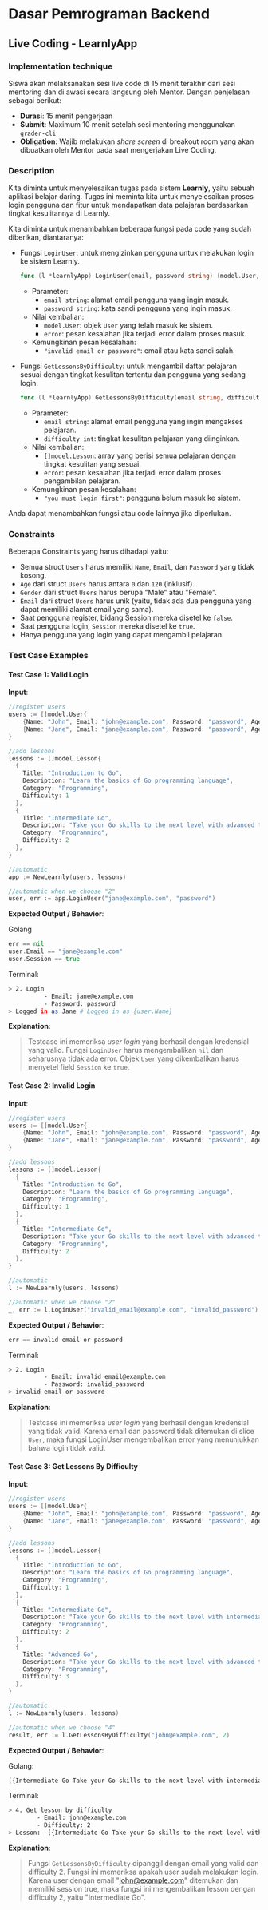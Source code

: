 # Dasar Pemrograman Backend

## Live Coding - LearnlyApp

### Implementation technique

Siswa akan melaksanakan sesi live code di 15 menit terakhir dari sesi mentoring dan di awasi secara langsung oleh Mentor. Dengan penjelasan sebagai berikut:

- **Durasi**: 15 menit pengerjaan
- **Submit**: Maximum 10 menit setelah sesi mentoring menggunakan `grader-cli`
- **Obligation**: Wajib melakukan _share screen_ di breakout room yang akan dibuatkan oleh Mentor pada saat mengerjakan Live Coding.

### Description

Kita diminta untuk menyelesaikan tugas pada sistem **Learnly**, yaitu sebuah aplikasi belajar daring. Tugas ini meminta kita untuk menyelesaikan proses login pengguna dan fitur untuk mendapatkan data pelajaran berdasarkan tingkat kesulitannya di Learnly.

Kita diminta untuk menambahkan beberapa fungsi pada code yang sudah diberikan, diantaranya:

- Fungsi `LoginUser`: untuk mengizinkan pengguna untuk melakukan login ke sistem Learnly.

  ```go
  func (l *learnlyApp) LoginUser(email, password string) (model.User, error)
  ```

  - Parameter:
    - `email string`: alamat email pengguna yang ingin masuk.
    - `password string`: kata sandi pengguna yang ingin masuk.
  - Nilai kembalian:
    - `model.User`: objek `User` yang telah masuk ke sistem.
    - `error`: pesan kesalahan jika terjadi error dalam proses masuk.
  - Kemungkinan pesan kesalahan:
    - `"invalid email or password"`: email atau kata sandi salah.

- Fungsi `GetLessonsByDifficulty`: untuk mengambil daftar pelajaran sesuai dengan tingkat kesulitan tertentu dan pengguna yang sedang login.

  ```go
  func (l *learnlyApp) GetLessonsByDifficulty(email string, difficulty int) ([]model.Lesson, error)
  ```

  - Parameter:
    - `email string`: alamat email pengguna yang ingin mengakses pelajaran.
    - `difficulty int`: tingkat kesulitan pelajaran yang diinginkan.
  - Nilai kembalian:
    - `[]model.Lesson`: array yang berisi semua pelajaran dengan tingkat kesulitan yang sesuai.
    - `error`: pesan kesalahan jika terjadi error dalam proses pengambilan pelajaran.
  - Kemungkinan pesan kesalahan:
    - `"you must login first"`: pengguna belum masuk ke sistem.

Anda dapat menambahkan fungsi atau code lainnya jika diperlukan.

### Constraints

Beberapa Constraints yang harus dihadapi yaitu:

- Semua struct `Users` harus memiliki `Name`, `Email`, dan `Password` yang tidak kosong.
- `Age` dari struct `Users` harus antara `0` dan `120` (inklusif).
- `Gender` dari struct `Users` harus berupa "Male" atau "Female".
- `Email` dari struct `Users` harus unik (yaitu, tidak ada dua pengguna yang dapat memiliki alamat email yang sama).
- Saat pengguna register, bidang Session mereka disetel ke `false`.
- Saat pengguna login, `Session` mereka disetel ke `true`.
- Hanya pengguna yang login yang dapat mengambil pelajaran.

### Test Case Examples

#### Test Case 1: Valid Login

**Input**:

```go
//register users
users := []model.User{
    {Name: "John", Email: "john@example.com", Password: "password", Age: 25, Gender: "Male"},
    {Name: "Jane", Email: "jane@example.com", Password: "password", Age: 30, Gender: "Female"},
}

//add lessons
lessons := []model.Lesson{
  {
    Title: "Introduction to Go", 
    Description: "Learn the basics of Go programming language", 
    Category: "Programming", 
    Difficulty: 1
  },
  {
    Title: "Intermediate Go", 
    Description: "Take your Go skills to the next level with advanced topics", 
    Category: "Programming", 
    Difficulty: 2
  },
}

//automatic
app := NewLearnly(users, lessons)

//automatic when we choose "2"
user, err := app.LoginUser("jane@example.com", "password")
```

**Expected Output / Behavior**:

Golang

```go
err == nil
user.Email == "jane@example.com"
user.Session == true
```

Terminal:

```bash
> 2. Login
          - Email: jane@example.com
          - Password: password
> Logged in as Jane # Logged in as {user.Name}
```

**Explanation**:

> Testcase ini memeriksa _user login_ yang berhasil dengan kredensial yang valid. Fungsi `LoginUser` harus mengembalikan `nil` dan seharusnya tidak ada error. Objek `User` yang dikembalikan harus menyetel field `Session` ke `true`.

#### Test Case 2: Invalid Login

**Input**:

```go
//register users
users := []model.User{
    {Name: "John", Email: "john@example.com", Password: "password", Age: 25, Gender: "Male"},
    {Name: "Jane", Email: "jane@example.com", Password: "password", Age: 30, Gender: "Female"},
}

//add lessons
lessons := []model.Lesson{
  {
    Title: "Introduction to Go", 
    Description: "Learn the basics of Go programming language", 
    Category: "Programming", 
    Difficulty: 1
  },
  {
    Title: "Intermediate Go", 
    Description: "Take your Go skills to the next level with advanced topics", 
    Category: "Programming", 
    Difficulty: 2
  },
}

//automatic
l := NewLearnly(users, lessons)

//automatic when we choose "2"
_, err := l.LoginUser("invalid_email@example.com", "invalid_password")
```

**Expected Output / Behavior**:

```go
err == invalid email or password
```

Terminal:

```bash
> 2. Login
          - Email: invalid_email@example.com
          - Password: invalid_password
> invalid email or password
```

**Explanation**:

> Testcase ini memeriksa _user login_ yang berhasil dengan kredensial yang tidak valid. Karena email dan password tidak ditemukan di slice `User`, maka fungsi LoginUser mengembalikan error yang menunjukkan bahwa login tidak valid.

#### Test Case 3: Get Lessons By Difficulty

**Input**:

```go
//register users
users := []model.User{
    {Name: "John", Email: "john@example.com", Password: "password", Age: 25, Gender: "Male"},
    {Name: "Jane", Email: "jane@example.com", Password: "password", Age: 30, Gender: "Female"},
}

//add lessons
lessons := []model.Lesson{
  {
    Title: "Introduction to Go", 
    Description: "Learn the basics of Go programming language", 
    Category: "Programming", 
    Difficulty: 1
  },
  {
    Title: "Intermediate Go", 
    Description: "Take your Go skills to the next level with intermediate topics", 
    Category: "Programming", 
    Difficulty: 2
  },
  {
    Title: "Advanced Go", 
    Description: "Take your Go skills to the next level with advanced topics", 
    Category: "Programming", 
    Difficulty: 3
  },
}

//automatic
l := NewLearnly(users, lessons)

//automatic when we choose "4"
result, err := l.GetLessonsByDifficulty("john@example.com", 2)
```

**Expected Output / Behavior**:

Golang:

```go
[{Intermediate Go Take your Go skills to the next level with intermediate topics Programming 2}], nil
```

Terminal:

```bash
> 4. Get lesson by difficulty
        - Email: john@example.com
        - Difficulty: 2
> Lesson:  [{Intermediate Go Take your Go skills to the next level with intermediate topics Programming 2}]
```

**Explanation**:

> Fungsi `GetLessonsByDifficulty` dipanggil dengan email yang valid dan difficulty 2. Fungsi ini memeriksa apakah user sudah melakukan login. Karena user dengan email "john@example.com" ditemukan dan memiliki session true, maka fungsi ini mengembalikan lesson dengan difficulty 2, yaitu "Intermediate Go".
